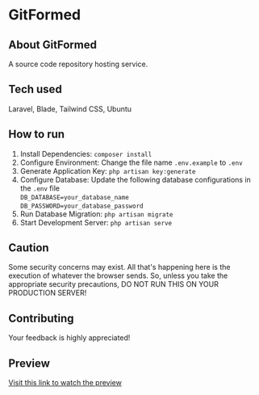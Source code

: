 # GitFormed

## About GitFormed
A source code repository hosting service.

## Tech used
Laravel, Blade, Tailwind CSS, Ubuntu

## How to run
1. Install Dependencies: `composer install`<br>
2. Configure Environment: Change the file name `.env.example` to `.env` <br>
3. Generate Application Key: `php artisan key:generate` <br>
4. Configure Database: Update the following database configurations in the `.env` file <br>
`DB_DATABASE=your_database_name` <br>
`DB_PASSWORD=your_database_password`
5. Run Database Migration: `php artisan migrate` <br>
6. Start Development Server: `php artisan serve`

## Caution
Some security concerns may exist. All that's happening here is the execution of whatever the browser sends.
So, unless you take the appropriate security precautions, DO NOT RUN THIS ON YOUR PRODUCTION SERVER!

## Contributing
Your feedback is highly appreciated!

## Preview
[Visit this link to watch the preview](https://drive.google.com/file/d/1LcMt0mzOV7FtAS1Vvm6_J7QHQ3DCJ1L_/view?usp=drive_link)
